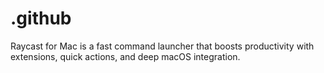 # .github
Raycast for Mac is a fast command launcher that boosts productivity with extensions, quick actions, and deep macOS integration.
